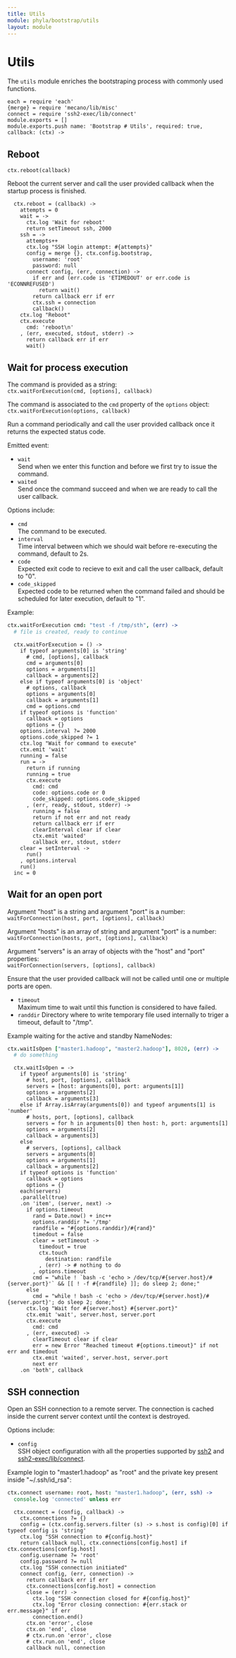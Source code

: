 ```yaml
---
title: Utils
module: phyla/bootstrap/utils
layout: module
---
```


# Utils

The `utils` module enriches the bootstraping process with commonly used functions.

    each = require 'each'
    {merge} = require 'mecano/lib/misc'
    connect = require 'ssh2-exec/lib/connect'
    module.exports = []
    module.exports.push name: 'Bootstrap # Utils', required: true, callback: (ctx) ->

## Reboot

`ctx.reboot(callback)`

Reboot the current server and call the user provided callback when the startup
process is finished.


      ctx.reboot = (callback) ->
        attempts = 0
        wait = ->
          ctx.log 'Wait for reboot'
          return setTimeout ssh, 2000
        ssh = ->
          attempts++
          ctx.log "SSH login attempt: #{attempts}"
          config = merge {}, ctx.config.bootstrap,
            username: 'root'
            password: null
          connect config, (err, connection) ->
            if err and (err.code is 'ETIMEDOUT' or err.code is 'ECONNREFUSED')
              return wait()
            return callback err if err
            ctx.ssh = connection
            callback()
        ctx.log "Reboot"
        ctx.execute
          cmd: 'reboot\n'
        , (err, executed, stdout, stderr) ->
          return callback err if err
          wait()

## Wait for process execution

The command is provided as a string:   
`ctx.waitForExecution(cmd, [options], callback)`   

The command is associated to the `cmd` property of the `options` object:   
`ctx.waitForExecution(options, callback)`

Run a command periodically and call the user provided callback once it returns 
the expected status code.

Emitted event:

*   `wait`   
    Send when we enter this function and before we first try to issue the command.   
*   `waited`   
    Send once the command succeed and when we are ready to call the user 
    callback.   

Options include:   

*   `cmd`   
    The command to be executed.    
*   `interval`   
    Time interval between which we should wait before re-executing the command, default to 2s.   
*   `code`   
    Expected exit code to recieve to exit and call the user callback, default to "0".   
*   `code_skipped`   
    Expected code to be returned when the command failed and should be 
    scheduled for later execution, default to "1".   

Example:

```coffee
ctx.waitForExecution cmd: "test -f /tmp/sth", (err) ->
  # file is created, ready to continue
``` 

      ctx.waitForExecution = () ->
        if typeof arguments[0] is 'string'
          # cmd, [options], callback
          cmd = arguments[0]
          options = arguments[1]
          callback = arguments[2]
        else if typeof arguments[0] is 'object'
          # options, callback
          options = arguments[0]
          callback = arguments[1]
          cmd = options.cmd
        if typeof options is 'function'
          callback = options
          options = {}
        options.interval ?= 2000
        options.code_skipped ?= 1
        ctx.log "Wait for command to execute"
        ctx.emit 'wait'
        running = false
        run = ->
          return if running
          running = true
          ctx.execute
            cmd: cmd
            code: options.code or 0
            code_skipped: options.code_skipped
          , (err, ready, stdout, stderr) ->
            running = false
            return if not err and not ready
            return callback err if err
            clearInterval clear if clear
            ctx.emit 'waited'
            callback err, stdout, stderr
        clear = setInterval ->
          run()
        , options.interval
        run()
      inc = 0

## Wait for an open port

Argument "host" is a string and argument "port" is a number:   
`waitForConnection(host, port, [options], callback)`

Argument "hosts" is an array of string and argument "port" is a number:   
`waitForConnection(hosts, port, [options], callback)`

Argument "servers" is an array of objects with the "host" and "port" properties:   
`waitForConnection(servers, [options], callback)`

Ensure that the user provided callback will not be called until one or multiple 
ports are open.

*   `timeout`   
    Maximum time to wait until this function is considered to have failed.   
*   `randdir`
    Directory where to write temporary file used internally to triger a 
    timeout, default to "/tmp".   

Example waiting for the active and standby NameNodes:

```coffee
ctx.waitIsOpen ["master1.hadoop", "master2.hadoop"], 8020, (err) ->
  # do something
```

      ctx.waitIsOpen = ->
        if typeof arguments[0] is 'string'
          # host, port, [options], callback
          servers = [host: arguments[0], port: arguments[1]]
          options = arguments[2]
          callback = arguments[3]
        else if Array.isArray(arguments[0]) and typeof arguments[1] is 'number'
          # hosts, port, [options], callback
          servers = for h in arguments[0] then host: h, port: arguments[1]
          options = arguments[2]
          callback = arguments[3]
        else
          # servers, [options], callback
          servers = arguments[0]
          options = arguments[1]
          callback = arguments[2]
        if typeof options is 'function'
          callback = options
          options = {}
        each(servers)
        .parallel(true)
        .on 'item', (server, next) ->
          if options.timeout
            rand = Date.now() + inc++
            options.randdir ?= '/tmp'
            randfile = "#{options.randdir}/#{rand}"
            timedout = false
            clear = setTimeout ->
              timedout = true
              ctx.touch
                destination: randfile
              , (err) -> # nothing to do
            , options.timeout
            cmd = "while ! `bash -c 'echo > /dev/tcp/#{server.host}/#{server.port}'` && [[ ! -f #{randfile} ]]; do sleep 2; done;"
          else
            cmd = "while ! bash -c 'echo > /dev/tcp/#{server.host}/#{server.port}'; do sleep 2; done;"
          ctx.log "Wait for #{server.host} #{server.port}"
          ctx.emit 'wait', server.host, server.port
          ctx.execute
            cmd: cmd
          , (err, executed) ->
            clearTimeout clear if clear
            err = new Error "Reached timeout #{options.timeout}" if not err and timedout
            ctx.emit 'waited', server.host, server.port
            next err
        .on 'both', callback

## SSH connection

Open an SSH connection to a remote server. The connection is cached inside the 
current server context until the context is destroyed.   

Options include:   

*   `config`   
    SSH object configuration with all the properties supported by [ssh2] and
    [ssh2-exec/lib/connect][exec].   

Example login to "master1.hadoop" as "root" and the private key present inside 
"~/.ssh/id_rsa":

```coffee
ctx.connect username: root, host: "master1.hadoop", (err, ssh) ->
  console.log 'connected' unless err
```

      ctx.connect = (config, callback) ->
        ctx.connections ?= {}
        config = (ctx.config.servers.filter (s) -> s.host is config)[0] if typeof config is 'string'
        ctx.log "SSH connection to #{config.host}"
        return callback null, ctx.connections[config.host] if ctx.connections[config.host]
        config.username ?= 'root'
        config.password ?= null
        ctx.log "SSH connection initiated"
        connect config, (err, connection) ->
          return callback err if err
          ctx.connections[config.host] = connection
          close = (err) ->
            ctx.log "SSH connection closed for #{config.host}"
            ctx.log "Error closing connection: #{err.stack or err.message}" if err
            connection.end()
          ctx.on 'error', close
          ctx.on 'end', close
          # ctx.run.on 'error', close
          # ctx.run.on 'end', close
          callback null, connection

[ssh2]: https://github.com/mscdex/ssh2
[exec]: https://github.com/wdavidw/node-ssh2-exec/blob/master/src/connect.coffee.md




